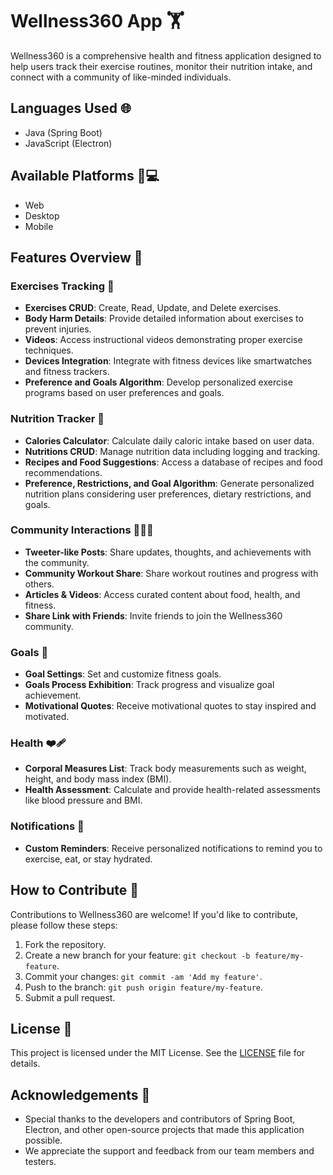 # Wellness360 App 🏋️

Wellness360 is a comprehensive health and fitness application designed to help users track their exercise routines, monitor their nutrition intake, and connect with a community of like-minded individuals.

## Languages Used 🌐
- Java (Spring Boot)
- JavaScript (Electron)

## Available Platforms 📱💻
- Web
- Desktop
- Mobile

## Features Overview 🏅
### Exercises Tracking 💪
- **Exercises CRUD**: Create, Read, Update, and Delete exercises.
- **Body Harm Details**: Provide detailed information about exercises to prevent injuries.
- **Videos**: Access instructional videos demonstrating proper exercise techniques.
- **Devices Integration**: Integrate with fitness devices like smartwatches and fitness trackers.
- **Preference and Goals Algorithm**: Develop personalized exercise programs based on user preferences and goals.

### Nutrition Tracker 🥫
- **Calories Calculator**: Calculate daily caloric intake based on user data.
- **Nutritions CRUD**: Manage nutrition data including logging and tracking.
- **Recipes and Food Suggestions**: Access a database of recipes and food recommendations.
- **Preference, Restrictions, and Goal Algorithm**: Generate personalized nutrition plans considering user preferences, dietary restrictions, and goals.

### Community Interactions 🧑‍🤝‍🧑
- **Tweeter-like Posts**: Share updates, thoughts, and achievements with the community.
- **Community Workout Share**: Share workout routines and progress with others.
- **Articles & Videos**: Access curated content about food, health, and fitness.
- **Share Link with Friends**: Invite friends to join the Wellness360 community.

### Goals 🥅
- **Goal Settings**: Set and customize fitness goals.
- **Goals Process Exhibition**: Track progress and visualize goal achievement.
- **Motivational Quotes**: Receive motivational quotes to stay inspired and motivated.

### Health ❤️‍🩹
- **Corporal Measures List**: Track body measurements such as weight, height, and body mass index (BMI).
- **Health Assessment**: Calculate and provide health-related assessments like blood pressure and BMI.

### Notifications 🔔
- **Custom Reminders**: Receive personalized notifications to remind you to exercise, eat, or stay hydrated.

## How to Contribute 🤝
Contributions to Wellness360 are welcome! If you'd like to contribute, please follow these steps:
1. Fork the repository.
2. Create a new branch for your feature: `git checkout -b feature/my-feature`.
3. Commit your changes: `git commit -am 'Add my feature'`.
4. Push to the branch: `git push origin feature/my-feature`.
5. Submit a pull request.

## License 📖
This project is licensed under the MIT License. See the [LICENSE](LICENSE) file for details.

## Acknowledgements 🙏
- Special thanks to the developers and contributors of Spring Boot, Electron, and other open-source projects that made this application possible.
- We appreciate the support and feedback from our team members and testers.
